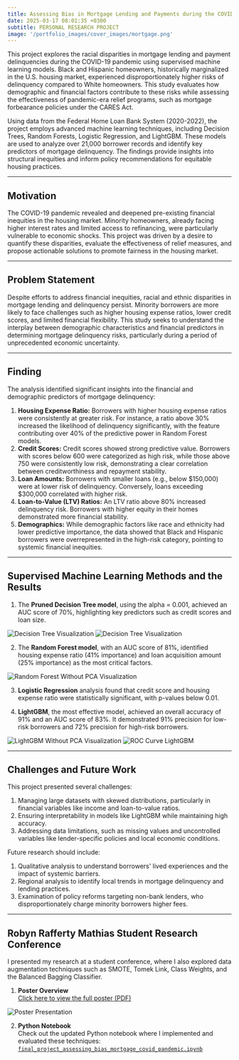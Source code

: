 ```yaml
---
title: Assessing Bias in Mortgage Lending and Payments during the COVID-pandemic using Machine Learning Models
date: 2025-03-17 08:01:35 +0300
subtitle: PERSONAL RESEARCH PROJECT
image: '/portfolio_images/cover_images/mortgage.png'
---
```


This project explores the racial disparities in mortgage lending and payment delinquencies during the COVID-19 pandemic using supervised machine learning models. Black and Hispanic homeowners, historically marginalized in the U.S. housing market, experienced disproportionately higher risks of delinquency compared to White homeowners. This study evaluates how demographic and financial factors contribute to these risks while assessing the effectiveness of pandemic-era relief programs, such as mortgage forbearance policies under the CARES Act.

Using data from the Federal Home Loan Bank System (2020-2022), the project employs advanced machine learning techniques, including Decision Trees, Random Forests, Logistic Regression, and LightGBM. These models are used to analyze over 21,000 borrower records and identify key predictors of mortgage delinquency. The findings provide insights into structural inequities and inform policy recommendations for equitable housing practices.

***

## Motivation 

The COVID-19 pandemic revealed and deepened pre-existing financial inequities in the housing market. Minority homeowners, already facing higher interest rates and limited access to refinancing, were particularly vulnerable to economic shocks. This project was driven by a desire to quantify these disparities, evaluate the effectiveness of relief measures, and propose actionable solutions to promote fairness in the housing market.

***

## Problem Statement

Despite efforts to address financial inequities, racial and ethnic disparities in mortgage lending and delinquency persist. Minority borrowers are more likely to face challenges such as higher housing expense ratios, lower credit scores, and limited financial flexibility. This study seeks to understand the interplay between demographic characteristics and financial predictors in determining mortgage delinquency risks, particularly during a period of unprecedented economic uncertainty.

***

## Finding

The analysis identified significant insights into the financial and demographic predictors of mortgage delinquency:
1. **Housing Expense Ratio:** Borrowers with higher housing expense ratios were consistently at greater risk. For instance, a ratio above 30% increased the likelihood of delinquency significantly, with the feature contributing over 40% of the predictive power in Random Forest models.
2. **Credit Scores:** Credit scores showed strong predictive value. Borrowers with scores below 600 were categorized as high risk, while those above 750 were consistently low risk, demonstrating a clear correlation between creditworthiness and repayment stability.
3. **Loan Amounts:** Borrowers with smaller loans (e.g., below $150,000) were at lower risk of delinquency. Conversely, loans exceeding $300,000 correlated with higher risk.
4. **Loan-to-Value (LTV) Ratios:** An LTV ratio above 80% increased delinquency risk. Borrowers with higher equity in their homes demonstrated more financial stability.
5. **Demographics:** While demographic factors like race and ethnicity had lower predictive importance, the data showed that Black and Hispanic borrowers were overrepresented in the high-risk category, pointing to systemic financial inequities.

***

## Supervised Machine Learning Methods and the Results

1. The **Pruned Decision Tree model**, using the alpha = 0.001, achieved an AUC score of 70%, highlighting key predictors such as credit scores and loan size.

<div class="gallery-box">
  <div class="gallery">
    <img src="/portfolio_images/mg_supervised_ml_images/accuracy_vs_alpha.png" loading="lazy" alt="Decision Tree Visualization">
    <img src="/portfolio_images/mg_supervised_ml_images/decision_tree.png" loading="lazy" alt="Decision Tree Visualization">
  </div>
</div>


2. The **Random Forest model**, with an AUC score of 81%, identified housing expense ratio (41% importance) and loan acquisition amount (25% importance) as the most critical factors.

<div class="gallery-box">
  <div class="gallery">
    <img src="/portfolio_images/mg_supervised_ml_images/rf_without_pca.png" loading="lazy" alt="Random Forest Without PCA Visualization">
  </div>
</div>


3. **Logistic Regression** analysis found that credit score and housing expense ratio were statistically significant, with p-values below 0.01.

4. **LightGBM**, the most effective model, achieved an overall accuracy of 91% and an AUC score of 83%. It demonstrated 91% precision for low-risk borrowers and 72% precision for high-risk borrowers.

<div class="gallery-box">
  <div class="gallery">
    <img src="/portfolio_images/mg_supervised_ml_images/lightGBM_without_pca.png" loading="lazy" alt="LightGBM Without PCA Visualization">
    <img src="/portfolio_images/mg_supervised_ml_images/roc_curve_lightGBM.png" loading="lazy" alt="ROC Curve LightGBM">
  </div>
</div>

***

## Challenges and Future Work 
This project presented several challenges:
1.	Managing large datasets with skewed distributions, particularly in financial variables like income and loan-to-value ratios.
2.	Ensuring interpretability in models like LightGBM while maintaining high accuracy.
3.	Addressing data limitations, such as missing values and uncontrolled variables like lender-specific policies and local economic conditions.

Future research should include:
1. Qualitative analysis to understand borrowers' lived experiences and the impact of systemic barriers.
2. Regional analysis to identify local trends in mortgage delinquency and lending practices.
3. Examination of policy reforms targeting non-bank lenders, who disproportionately charge minority borrowers higher fees.

***

## Robyn Rafferty Mathias Student Research Conference

I presented my research at a student conference, where I also explored data augmentation techniques such as SMOTE, Tomek Link, Class Weights, and the Balanced Bagging Classifier.

1. **Poster Overview**  
[Click here to view the full poster (PDF)](https://github.com/erica-prog/mortgage-lending-using-supervised-ml-methods/blob/main/Mathias_Student_Research_Conference/Assessing%20Bias%20in%20Mortgage%20lending_completed.pdf)


<div class="gallery-box">
  <div class="gallery">
    <img src="/portfolio_images/mg_supervised_ml_images/Assessing Bias in Mortgage lending_completed_image.png" loading="lazy" alt="Poster Presentation">
  </div>
</div>


2. **Python Notebook**  
Check out the updated Python notebook where I implemented and evaluated these techniques:
[`final_project_assessing_bias_mortgage_covid_pandemic.ipynb`](https://github.com/erica-prog/mortgage-lending-using-supervised-ml-methods/blob/main/Mathias_Student_Research_Conference/final_project_assessing_bias_mortgage_covid_pandemic.ipynb)



